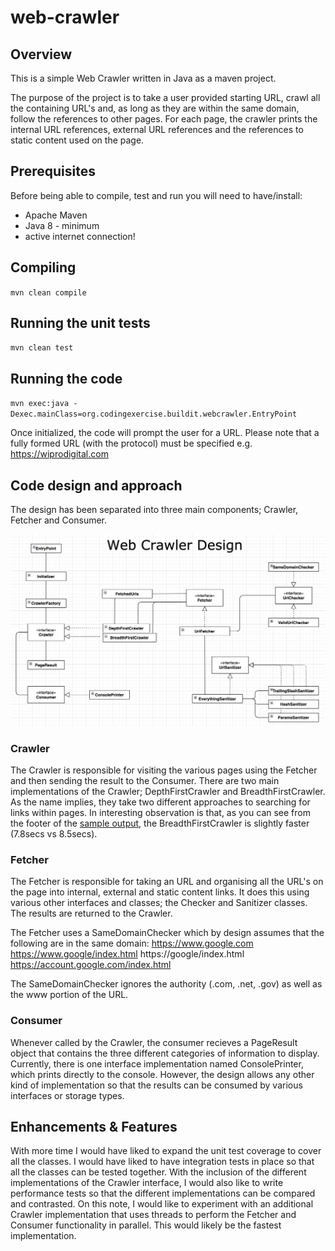 # web-crawler

## Overview
This is a simple Web Crawler written in Java as a maven project.

The purpose of the project is to take a user provided starting URL, crawl all the containing URL's and, as long as they are within the same domain, follow the references to other pages. For each page, the crawler prints the internal URL references, external URL references and the references to static content used on the page.

## Prerequisites
Before being able to compile, test and run you will need to have/install:
* Apache Maven
* Java 8 - minimum
* active internet connection!

## Compiling
`mvn clean compile`

## Running the unit tests
`mvn clean test`

## Running the code
`mvn exec:java -Dexec.mainClass=org.codingexercise.buildit.webcrawler.EntryPoint`

Once initialized, the code will prompt the user for a URL. Please note that a fully formed URL (with the protocol) must be specified e.g. https://wiprodigital.com

## Code design and approach
The design has been separated into three main components; Crawler, Fetcher and Consumer.

![alt text](https://github.com/arslanz/web-crawler/blob/master/design/WebCrawlerDesign.png "Web Crawler Design")

### Crawler
The Crawler is responsible for visiting the various pages using the Fetcher and then sending the result to the Consumer.
There are two main implementations of the Crawler; DepthFirstCrawler and BreadthFirstCrawler. As the name implies, they take two different approaches to searching for links within pages. In interesting observation is that, as you can see from the footer of the [sample output](https://github.com/arslanz/web-crawler/tree/master/sample), the BreadthFirstCrawler is slightly faster (7.8secs vs 8.5secs).

### Fetcher
The Fetcher is responsible for taking an URL and organising all the URL's on the page into internal, external and static content links. It does this using various other interfaces and classes; the Checker and Sanitizer classes. The results are returned to the Crawler.

The Fetcher uses a SameDomainChecker which by design assumes that the following are in the same domain:
https://www.google.com
https://www.google/index.html
https://google/index.html
https://account.google.com/index.html

The SameDomainChecker ignores the authority (.com, .net, .gov) as well as the www portion of the URL.

### Consumer
Whenever called by the Crawler, the consumer recieves a PageResult object that contains the three different categories of information to display. Currently, there is one interface implementation named ConsolePrinter, which prints directly to the console. However, the design allows any other kind of implementation so that the results can be consumed by various interfaces or storage types.

## Enhancements & Features
With more time I would have liked to expand the unit test coverage to cover all the classes. I would have liked to have integration tests in place so that all the classes can be tested together. With the inclusion of the different implementations of the Crawler interface, I would also like to write performance tests so that the different implementations can be compared and contrasted. On this note, I would like to experiment with an additional Crawler implementation that uses threads to perform the Fetcher and Consumer functionality in parallel. This would likely be the fastest implementation.
